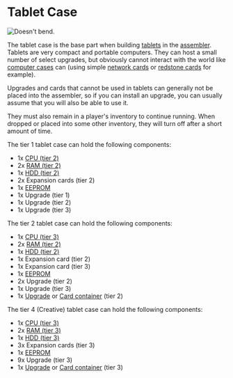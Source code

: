 # Tablet Case

![Doesn't bend.](oredict:oc:tabletCase1)

The tablet case is the base part when building [tablets](tablet.md) in the [assembler](../block/assembler.md). Tablets are very compact and portable computers. They can host a small number of select upgrades, but obviously cannot interact with the world like [computer cases](../block/case1.md) can (using simple [network cards](lanCard.md) or [redstone cards](redstoneCard1.md) for example).

Upgrades and cards that cannot be used in tablets can generally not be placed into the assembler, so if you can install an upgrade, you can usually assume that you will also be able to use it.

They must also remain in a player's inventory to continue running. When dropped or placed into some other inventory, they will turn off after a short amount of time.

The tier 1 tablet case can hold the following components:
- 1x [CPU (tier 2)](cpu2.md)
- 2x [RAM (tier 2)](ram3.md)
- 1x [HDD (tier 2)](hdd2.md)
- 2x Expansion cards (tier 2)
- 1x [EEPROM](eeprom.md)
- 1x Upgrade (tier 1)
- 1x Upgrade (tier 2)
- 1x Upgrade (tier 3)

The tier 2 tablet case can hold the following components:
- 1x [CPU (tier 3)](cpu3.md)
- 2x [RAM (tier 2)](ram3.md)
- 1x [HDD (tier 2)](hdd2.md)
- 1x Expansion card (tier 2)
- 1x Expansion card (tier 3)
- 1x [EEPROM](eeprom.md)
- 2x Upgrade (tier 2)
- 1x Upgrade (tier 3)
- 1x [Upgrade](upgradeContainer2.md) or [Card container](cardContainer2.md) (tier 2)

The tier 4 (Creative) tablet case can hold the following components:
- 1x [CPU (tier 3)](cpu3.md)
- 2x [RAM (tier 3)](ram5.md)
- 1x [HDD (tier 3)](hdd3.md)
- 3x Expansion cards (tier 3)
- 1x [EEPROM](eeprom.md)
- 9x Upgrade (tier 3)
- 1x [Upgrade](upgradeContainer3.md) or [Card container](cardContainer3.md) (tier 3)